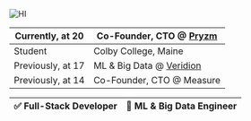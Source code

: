 ![HI](https://github.com/DavidIstrati/DavidIstrati/assets/54396490/3b908a8b-24f9-44e6-97b3-a0dbbc5227e9)

| Currently, at 20 | Co-Founder, CTO @ [Pryzm](https://www.pryzm.io/)  |
| ------------- | ------------- |
| Student  | Colby College, Maine |
| Previously, at 17 | ML & Big Data @ [Veridion](https://veridion.com/)  |
| Previously, at 14 | Co-Founder, CTO @ Measure  |

| ✅ Full-Stack Developer  | 🤖 ML & Big Data Engineer |
| ------------- | ------------- |
